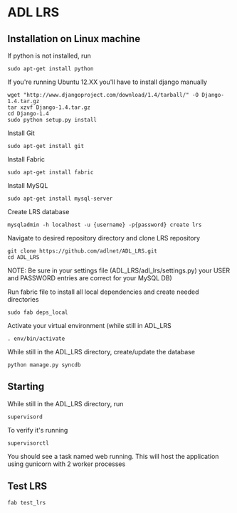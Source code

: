 # ADL LRS

## Installation on Linux machine

If python is not installed, run

    sudo apt-get install python

If you're running Ubuntu 12.XX you'll have to install django manually

    wget "http://www.djangoproject.com/download/1.4/tarball/" -O Django-1.4.tar.gz
    tar xzvf Django-1.4.tar.gz
    cd Django-1.4
    sudo python setup.py install

Install Git
    
    sudo apt-get install git

Install Fabric

    sudo apt-get install fabric

Install MySQL

    sudo apt-get install mysql-server

Create LRS database

    mysqladmin -h localhost -u {username} -p{password} create lrs

Navigate to desired repository directory and clone LRS repository

    git clone https://github.com/adlnet/ADL_LRS.git
    cd ADL_LRS
    
NOTE: Be sure in your settings file (ADL_LRS/adl_lrs/settings.py) your USER and PASSWORD entries are correct for your MySQL DB)

Run fabric file to install all local dependencies and create needed directories    

    sudo fab deps_local

Activate your virtual environment (while still in ADL_LRS 

    . env/bin/activate

While still in the ADL_LRS directory, create/update the database
    
    python manage.py syncdb

## Starting
While still in the ADL_LRS directory, run

    supervisord

To verify it's running

    supervisorctl

You should see a task named web running. This will host the application using gunicorn with 2 worker processes

## Test LRS
    
    fab test_lrs

        